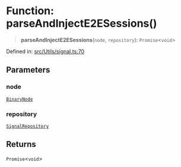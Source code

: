 # Function: parseAndInjectE2ESessions()

> **parseAndInjectE2ESessions**(`node`, `repository`): `Promise`\<`void`\>

Defined in: [src/Utils/signal.ts:70](https://github.com/Fokusdotid/Baileys/blob/49e815e65b8f4aea31725e09dcf4815734557e39/src/Utils/signal.ts#L70)

## Parameters

### node

[`BinaryNode`](../type-aliases/BinaryNode.md)

### repository

[`SignalRepository`](../type-aliases/SignalRepository.md)

## Returns

`Promise`\<`void`\>
